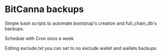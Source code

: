 # BitCanna backups
Simple bash scripts to automate bootstrap's creation and full_chain_db's backups. 

Schedule with Cron once a week

Editing exclude.txt you can set to no exclude wallet and wallets backups
